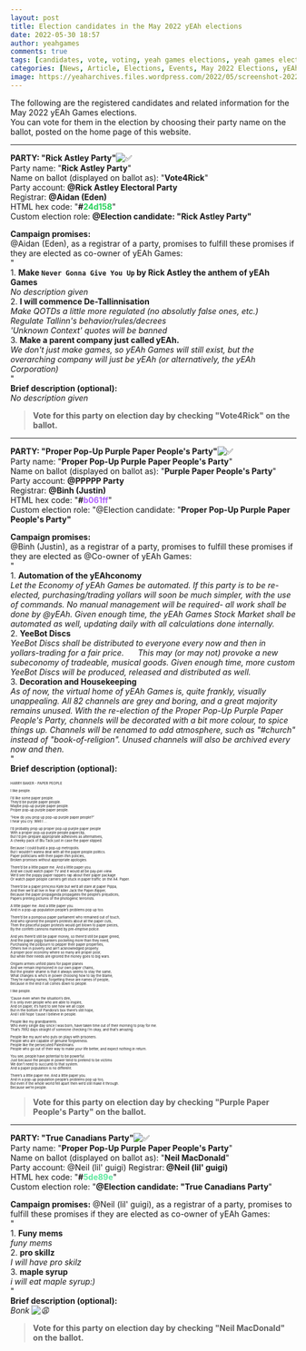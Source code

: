 ```yaml
---
layout: post
title: Election candidates in the May 2022 yEAh elections
date: 2022-05-30 18:57
author: yeahgames
comments: true
tags: [candidates, vote, voting, yeah games elections, yeah games elections 2022]
categories: [News, Article, Elections, Events, May 2022 Elections, yEAh Elections]
image: https://yeaharchives.files.wordpress.com/2022/05/screenshot-2022-05-30-18.54.18.png
---
```

<!-- wp:paragraph -->
<p>The following are the registered candidates and related information for the May 2022 yEAh Games elections. <br>You can vote for them in the election by choosing their party name on the ballot, posted on the home page of this website.</p>
<!-- /wp:paragraph -->

<!-- wp:separator -->
<hr class="wp-block-separator has-alpha-channel-opacity" />
<!-- /wp:separator -->

<!-- wp:paragraph -->
<p><strong>PARTY: "Rick Astley Party"</strong><img src="https://discord.com/assets/212e30e47232be03033a87dc58edaa95.svg" alt="✅"> <br>Party name: "<strong>Rick Astley Party</strong>" <br>Name on ballot (displayed on ballot as): "<strong>Vote4Rick</strong>" <br>Party account: <strong>@Rick Astley Electoral Party</strong> <br>Registrar: <strong>@Aidan (Eden)</strong><br>HTML hex code: "<strong>#<mark style="background-color:rgba(0, 0, 0, 0);color:#24d158;" class="has-inline-color">24d158</mark></strong>" <br>Custom election role: <strong>@Election candidate: "Rick Astley Party"</strong></p>
<!-- /wp:paragraph -->

<!-- wp:paragraph -->
<p><strong>Campaign promises:</strong> <br>@Aidan (Eden), as a registrar of a party, promises to fulfill these promises if they are elected as co-owner of yEAh Games: <br>" <br>1. <strong>Make <code>Never Gonna Give You Up</code> by Rick Astley the anthem of yEAh Games</strong> ⠀<br><em>No description given</em> <br>2. <strong>I will commence De-Tallinnisation</strong> ⠀<br><em>Make QOTDs a little more regulated (no absolutly false ones, etc.)</em> ⠀<br><em>Regulate Tallinn's behavior/rules/decrees</em> ⠀<br><em>'Unknown Context' quotes will be banned</em> <br>3. <strong>Make a parent company just called yEAh.</strong> ⠀<br><em>We don't just make games, so yEAh Games will still exist, but the overarching company will just be yEAh (or alternatively, the yEAh Corporation)</em> <br>" <br><strong>Brief description (optional):</strong><br><em>No description given</em></p>
<!-- /wp:paragraph -->

<!-- wp:quote -->
<blockquote class="wp-block-quote"><p><strong>Vote for this party on election day by checking "Vote4Rick" on the ballot.</strong></p></blockquote>
<!-- /wp:quote -->

<!-- wp:separator -->
<hr class="wp-block-separator has-alpha-channel-opacity" />
<!-- /wp:separator -->

<!-- wp:paragraph -->
<p><strong>PARTY: "Proper Pop-Up Purple Paper People's Party"</strong><img src="https://discord.com/assets/212e30e47232be03033a87dc58edaa95.svg" alt="✅"> <br>Party name: "<strong>Proper Pop-Up Purple Paper People's Party</strong>" <br>Name on ballot (displayed on ballot as): "<strong>Purple Paper People's Party</strong>" <br>Party account: <strong>@PPPPP Party </strong><br>Registrar: <strong>@Binh (Justin) </strong><br>HTML hex code: "<strong>#<mark style="background-color:rgba(0, 0, 0, 0);color:#b061ff;" class="has-inline-color">b061ff</mark></strong>" <br>Custom election role: "@Election candidate: "<strong>Proper Pop-Up Purple Paper People's Party"</strong> </p>
<!-- /wp:paragraph -->

<!-- wp:paragraph -->
<p><strong>Campaign promises:</strong> <br>@Binh (Justin), as a registrar of a party, promises to fulfill these promises if they are elected as @Co-owner of yEAh Games: <br>" ⠀<br>1. <strong>Automation of the yEAhconomy</strong> ⠀⠀<br><em>Let the Economy of yEAh Games be automated. If this party is to be re-elected, purchasing/trading yollars will soon be much simpler, with the use of commands.</em> <em>No manual management will be required- all work shall be done by @yEAh.</em> <em>Given enough time, the yEAh Games Stock Market shall be automated as well, updating daily with all calculations done internally.</em> ⠀<br>2. <strong>YeeBot Discs</strong> ⠀⠀<br><em>YeeBot Discs shall be distributed to everyone every now and then in yollars-trading for a fair price.</em> ⠀⠀<em>This may (or may not) provoke a new subeconomy of tradeable, musical goods.</em> <em>Given enough time, more custom YeeBot Discs will be produced, released and distributed as well.</em> ⠀<br>3. <strong>Decoration and Housekeeping</strong><em>⠀⠀</em><br><em>As of now, the virtual home of yEAh Games is, quite frankly, visually unappealing. All 82 channels are grey and boring, and a great majority remains unused.</em> <em> With the re-election of the Proper Pop-Up Purple Paper People's Party, channels will be decorated with a bit more colour, to spice things up. Channels will be renamed to add atmosphere, such as "#church" instead of "book-of-religion". Unused channels will also be archived every now and then.</em> <br>" <br><strong>Brief description (optional):</strong></p>
<!-- /wp:paragraph -->

<!-- wp:paragraph {"style":{"typography":{"fontSize":"6px"}}} -->
<p style="font-size:6px;">HARRY BAKER - PAPER PEOPLE</p>
<!-- /wp:paragraph -->

<!-- wp:paragraph {"style":{"typography":{"fontSize":"6px"}}} -->
<p style="font-size:6px;">I like people.</p>
<!-- /wp:paragraph -->

<!-- wp:paragraph {"style":{"typography":{"fontSize":"6px"}}} -->
<p style="font-size:6px;">I’d like some paper people.<br>They’d be purple paper people.<br>Maybe pop-up purple paper people.<br>Proper pop-up purple paper people.</p>
<!-- /wp:paragraph -->

<!-- wp:paragraph {"style":{"typography":{"fontSize":"6px"}}} -->
<p style="font-size:6px;">“How do you prop up pop-up purple paper people?”<br>I hear you cry. Well I …</p>
<!-- /wp:paragraph -->

<!-- wp:paragraph {"style":{"typography":{"fontSize":"6px"}}} -->
<p style="font-size:6px;">I’d probably prop up proper pop-up purple paper people<br>With a proper pop-up purple people paperclip,<br>But I’d pre-prepare appropriate adhesives as alternatives,<br>A cheeky pack of Blu Tack just in case the paper slipped.</p>
<!-- /wp:paragraph -->

<!-- wp:paragraph {"style":{"typography":{"fontSize":"6px"}}} -->
<p style="font-size:6px;">Because I could build a pop-up metropolis.<br>But I wouldn’t wanna deal with all the paper people politics.<br>Paper politicians with their paper-thin policies,<br>Broken promises without appropriate apologies.</p>
<!-- /wp:paragraph -->

<!-- wp:paragraph {"style":{"typography":{"fontSize":"6px"}}} -->
<p style="font-size:6px;">There’d be a little paper me. And a little paper you.<br>And we could watch paper TV and it would all be pay-per-view.<br>We’d see the poppy paper rappers rap about their paper package<br>Or watch paper people carriers get stuck in paper traffic on the A4. Paper.</p>
<!-- /wp:paragraph -->

<!-- wp:paragraph {"style":{"typography":{"fontSize":"6px"}}} -->
<p style="font-size:6px;">There’d be a paper princess Kate but we’d all stare at paper Pippa,<br>And then we’d all live in fear of killer Jack the Paper-Ripper,<br>Because the paper propaganda propagates the people’s prejudices,<br>Papers printing pictures of the photogenic terrorists.</p>
<!-- /wp:paragraph -->

<!-- wp:paragraph {"style":{"typography":{"fontSize":"6px"}}} -->
<p style="font-size:6px;">A little paper me. And a little paper you.<br>And in a pop-up population people’s problems pop up too.</p>
<!-- /wp:paragraph -->

<!-- wp:paragraph {"style":{"typography":{"fontSize":"6px"}}} -->
<p style="font-size:6px;">There’d be a pompous paper parliament who remained out of touch,<br>And who ignored the people’s protests about all the paper cuts,<br>Then the peaceful paper protests would get blown to paper pieces,<br>By the confetti cannons manned by pre-emptive police.</p>
<!-- /wp:paragraph -->

<!-- wp:paragraph {"style":{"typography":{"fontSize":"6px"}}} -->
<p style="font-size:6px;">And yes there’d still be paper money, so there’d still be paper greed,<br>And the paper piggy bankers pocketing more than they need,<br>Purchasing the potpourri to pepper their paper properties,<br>Others live in poverty and ain’t acknowledged properly.<br>A proper poor economy where so many are proper poor,<br>But while their needs are ignored the money goes to big wars.</p>
<!-- /wp:paragraph -->

<!-- wp:paragraph {"style":{"typography":{"fontSize":"6px"}}} -->
<p style="font-size:6px;">Origami armies unfold plans for paper planes<br>And we remain imprisoned in our own paper chains,<br>But the greater shame is that it always seems to stay the same,<br>What changes is who’s in power choosing how to lay the blame,<br>They’re naming names, forgetting these are names of people,<br>Because in the end it all comes down to people.</p>
<!-- /wp:paragraph -->

<!-- wp:paragraph {"style":{"typography":{"fontSize":"6px"}}} -->
<p style="font-size:6px;">I like people.</p>
<!-- /wp:paragraph -->

<!-- wp:paragraph {"style":{"typography":{"fontSize":"6px"}}} -->
<p style="font-size:6px;">’Cause even when the situation’s dire,<br>It is only ever people who are able to inspire,<br>And on paper, it’s hard to see how we all cope.<br>But in the bottom of Pandora’s box there’s still hope,<br>And I still hope ’cause I believe in people.</p>
<!-- /wp:paragraph -->

<!-- wp:paragraph {"style":{"typography":{"fontSize":"6px"}}} -->
<p style="font-size:6px;">People like my grandparents.<br>Who every single day since I was born, have taken time out of their morning to pray for me.<br>That’s 7892 days straight of someone checking I’m okay, and that’s amazing.</p>
<!-- /wp:paragraph -->

<!-- wp:paragraph {"style":{"typography":{"fontSize":"6px"}}} -->
<p style="font-size:6px;">People like my aunt who puts on plays with prisoners.<br>People who are capable of genuine forgiveness.<br>People like the persecuted Palestinians.<br>People who go out of their way to make your life better, and expect nothing in return.</p>
<!-- /wp:paragraph -->

<!-- wp:paragraph {"style":{"typography":{"fontSize":"6px"}}} -->
<p style="font-size:6px;">You see, people have potential to be powerful.<br>Just because the people in power tend to pretend to be victims<br>We don’t need to succumb to that system.<br>And a paper population is no different.</p>
<!-- /wp:paragraph -->

<!-- wp:paragraph {"style":{"typography":{"fontSize":"6px"}}} -->
<p style="font-size:6px;">There’s a little paper me. And a little paper you.<br>And in a pop-up population people’s problems pop up too,<br>But even if the whole world fell apart then we’d still make it through.<br>Because we’re people.<br></p>
<!-- /wp:paragraph -->

<!-- wp:quote -->
<blockquote class="wp-block-quote"><p><strong>Vote for this party on election day by checking "Purple Paper People's Party" on the ballot.</strong></p></blockquote>
<!-- /wp:quote -->

<!-- wp:separator -->
<hr class="wp-block-separator has-alpha-channel-opacity" />
<!-- /wp:separator -->

<!-- wp:paragraph -->
<p><strong>PARTY: "True Canadians Party"</strong><img src="https://discord.com/assets/212e30e47232be03033a87dc58edaa95.svg" alt="✅"> <br>Party name: "<strong>Proper Pop-Up Purple Paper People's Party</strong>" <br>Name on ballot (displayed on ballot as): "<strong>Neil MacDonald</strong>" <br>Party account: @Neil (lil' guigi) Registrar:<strong> @Neil (lil' guigi)</strong> <br>HTML hex code: "<strong>#<mark style="background-color:rgba(0, 0, 0, 0);color:#5de89e;" class="has-inline-color">5de89e</mark></strong>" <br>Custom election role: "<strong>@Election candidate: "True Canadians Party</strong>" </p>
<!-- /wp:paragraph -->

<!-- wp:paragraph -->
<p><strong>Campaign promises:</strong> @Neil (lil' guigi), as a registrar of a party, promises to fulfill these promises if they are elected as co-owner of yEAh Games:<br> " ⠀<br>1. <strong>Funy mems ⠀⠀</strong> ⠀⠀<br><em>funy mems</em> ⠀<br>2. <strong>pro skillz</strong> ⠀⠀<br><em>I will have pro skilz</em>⠀ ⠀<br>3. <strong>maple syrup ⠀</strong> ⠀⠀<br><em>i will eat maple syrup:)</em> <br>" <br><strong>Brief description (optional): </strong><br><em>Bonk <img src="https://discord.com/assets/7d9b0ce939d6486f22cf0111f0f815d6.svg" alt="😩"></em></p>
<!-- /wp:paragraph -->

<!-- wp:quote -->
<blockquote class="wp-block-quote"><p><strong>Vote for this party on election day by checking "Neil MacDonald" on the ballot.</strong></p></blockquote>
<!-- /wp:quote -->
